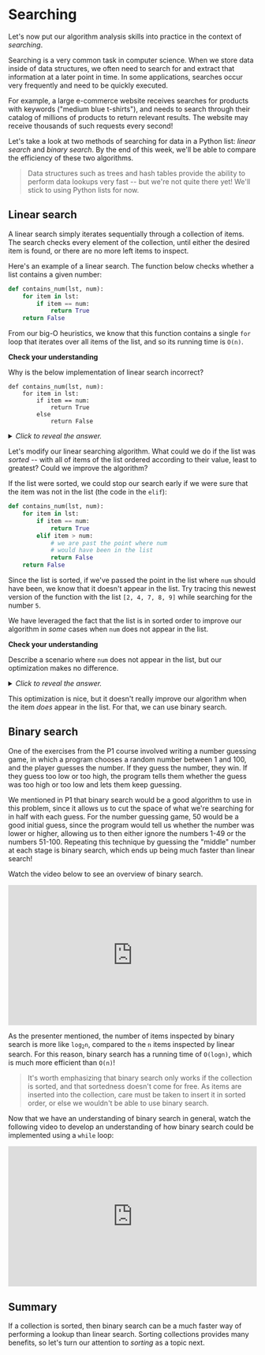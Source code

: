 # Searching

Let's now put our algorithm analysis skills into practice in the context of *searching*.

Searching is a very common task in computer science. When we store data inside of data structures, we often need to search for and extract that information at a later point in time. In some applications, searches occur very frequently and need to be quickly executed.

For example, a large e-commerce website receives searches for products with keywords ("medium blue t-shirts"), and needs to search through their catalog of millions of products to return relevant results. The website may receive thousands of such requests every second!

Let's take a look at two methods of searching for data in a Python list: *linear search* and *binary search*. By the end of this week, we'll be able to compare the efficiency of these two algorithms.

> Data structures such as trees and hash tables provide the ability to perform data lookups very fast -- but we're not quite there yet! We'll stick to using Python lists for now.

## Linear search

A linear search simply iterates sequentially through a collection of items. The search checks every element of the collection, until either the desired item is found, or there are no more left items to inspect.

Here's an example of a linear search. The function below checks whether a list contains a given number:

```python
def contains_num(lst, num):
    for item in lst:
        if item == num:
            return True
    return False
```

From our big-O heuristics, we know that this function contains a single `for` loop that iterates over all items of the list, and so its running time is `O(n)`.

<aside>
<b>Check your understanding</b>
<p>Why is the below implementation of linear search incorrect?</p>
<pre><code class="language-python">def contains_num(lst, num):
    for item in lst:
        if item == num:
            return True
        else
            return False
</code></pre>
<details>
<summary>
<i>Click to reveal the answer.</i>
</summary>
<p><b>Answer.</b> The code returns <code>False</code> too early. If the first element of the list is not <code>num</code>, then the body of the <code>else</code> clause will be executed, and <code>False</code> will be returned. However, the value may have appeared later in the list. The function can only be sure that <code>num</code> is not in the list after all items have been inspected.</p>
</details>
</aside>

Let's modify our linear searching algorithm. What could we do if the list was *sorted* -- with all of items of the list ordered according to their value, least to greatest? Could we improve the algorithm?

If the list were sorted, we could stop our search early if we were sure that the item was not in the list (the code in the `elif`):

```python
def contains_num(lst, num):
    for item in lst:
        if item == num:
            return True
        elif item > num:
            # we are past the point where num
            # would have been in the list
            return False
    return False
```

Since the list is sorted, if we've passed the point in the list where `num` should have been, we know that it doesn't appear in the list. Try tracing this newest version of the function with the list `[2, 4, 7, 8, 9]` while searching for the number `5`.

We have leveraged the fact that the list is in sorted order to improve our algorithm in *some* cases when `num` does not appear in the list.

<aside>
<b>Check your understanding</b>
<p>Describe a scenario where <code>num</code> does not appear in the list, but our optimization makes no difference.</p>
<details>
<summary>
<i>Click to reveal the answer.</i>
</summary>
<p><b>Answer.</b> If the <code>num</code> we are looking for is greater than all of the elements in the list, then we have to search the entire list anyway before being sure that <code>num</code> doesn't appear.
</details>
</aside>

This optimization is nice, but it doesn't really improve our algorithm when the item *does* appear in the list. For that, we can use binary search.

## Binary search

One of the exercises from the P1 course involved writing a number guessing game, in which a program chooses a random number between 1 and 100, and the player guesses the number. If they guess the number, they win. If they guess too low or too high, the program tells them whether the guess was too high or too low and lets them keep guessing.

We mentioned in P1 that binary search would be a good algorithm to use in this problem, since it allows us to cut the space of what we're searching for in half with each guess. For the number guessing game, 50 would be a good initial guess, since the program would tell us whether the number was lower or higher, allowing us to then either ignore the numbers 1-49 or the numbers 51-100. Repeating this technique by guessing the "middle" number at each stage is binary search, which ends up being much faster than linear search!

Watch the video below to see an overview of binary search.

<div
  style="position: relative; padding-bottom: 56.25%; height: 0;">
  <iframe
    src="https://www.youtube.com/embed/T98PIp4omUA"
    title="YouTube video player"
    frameborder="0"
    allow="accelerometer; autoplay; clipboard-write; encrypted-media; gyroscope; picture-in-picture"
    allowfullscreen
    style="position: absolute; top: 0; left: 0; width: 100%; height: 100%;">
  </iframe>
</div>

As the presenter mentioned, the number of items inspected by binary search is more like <code>log<sub>2</sub>n</code>, compared to the `n` items inspected by linear search. For this reason, binary search has a running time of `O(logn)`, which is much more efficient than `O(n)`!

> It's worth emphasizing that binary search only works if the collection is sorted, and that sortedness doesn't come for free. As items are inserted into the collection, care must be taken to insert it in sorted order, or else we wouldn't be able to use binary search.

Now that we have an understanding of binary search in general, watch the following video to develop an understanding of how binary search could be implemented using a `while` loop:

<div
  style="position: relative; padding-bottom: 56.25%; height: 0;">
  <iframe
    src="https://www.youtube.com/embed/fDKIpRe8GW4"
    title="YouTube video player"
    frameborder="0"
    allow="accelerometer; autoplay; clipboard-write; encrypted-media; gyroscope; picture-in-picture"
    allowfullscreen
    style="position: absolute; top: 0; left: 0; width: 100%; height: 100%;">
  </iframe>
</div>

## Summary

If a collection is sorted, then binary search can be a much faster way of performing a lookup than linear search. Sorting collections provides many benefits, so let's turn our attention to *sorting* as a topic next.
